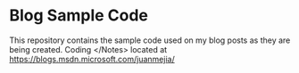 # Blog Sample Code
This repository contains the sample code used on my blog posts as they are being created.
Coding &lt;/Notes&gt; located at https://blogs.msdn.microsoft.com/juanmejia/
